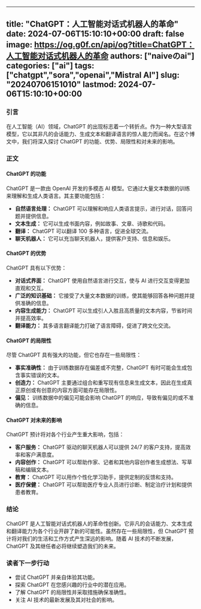 
---
title: "ChatGPT：人工智能对话式机器人的革命"
date: 2024-07-06T15:10:10+00:00
draft: false
image: https://og.g0f.cn/api/og?title=ChatGPT：人工智能对话式机器人的革命
authors: ["naiveのai"]
categories: ["ai"]
tags: ["chatgpt","sora","openai","Mistral AI"]
slug: "20240706151010"
lastmod: 2024-07-06T15:10:10+00:00
---
### 引言

在人工智能（AI）领域，ChatGPT 的出现标志着一个转折点。作为一种大型语言模型，它以其非凡的会话能力、生成文本和翻译语言的惊人能力而闻名。在这个博文中，我们将深入探讨 ChatGPT 的功能、优势、局限性和对未来的影响。

### 正文

#### ChatGPT 的功能

ChatGPT 是一款由 OpenAI 开发的多模态 AI 模型。它通过大量文本数据的训练来理解和生成人类语言。其主要功能包括：

- **自然语言处理：** ChatGPT 可以理解和响应人类语言提示，进行对话，回答问题并提供信息。
- **文本生成：** 它可以生成书面内容，例如故事、文章、诗歌和代码。
- **翻译：** ChatGPT 可以翻译 100 多种语言，促进全球交流。
- **聊天机器人：** 它可以充当聊天机器人，提供客户支持、信息和娱乐。

#### ChatGPT 的优势

ChatGPT 具有以下优势：

- **对话式界面：** ChatGPT 使用自然语言进行交互，使与 AI 进行交互变得更加直观和交互。
- **广泛的知识基础：** 它接受了大量文本数据的训练，使其能够回答各种问题并提供准确的信息。
- **内容生成能力：** ChatGPT 可以生成引人入胜且高质量的文本内容，节省时间并提高效率。
- **翻译能力：** 其多语言翻译能力打破了语言障碍，促进了跨文化交流。

#### ChatGPT 的局限性

尽管 ChatGPT 具有强大的功能，但它也存在一些局限性：

- **事实准确性：** 由于训练数据存在偏差或不完整，ChatGPT 有时可能会生成包含事实错误的文本。
- **创造力：** ChatGPT 主要通过组合和重写现有信息来生成文本，因此在生成真正原创或有创意的内容方面可能存在局限性。
- **偏见：** 训练数据中的偏见可能会影响 ChatGPT 的响应，导致有偏见的或不准确的信息。

#### ChatGPT 对未来的影响

ChatGPT 预计将对各个行业产生重大影响，包括：

- **客户服务：** ChatGPT 驱动的聊天机器人可以提供 24/7 的客户支持，提高效率和客户满意度。
- **内容创作：** ChatGPT 可以帮助作家、记者和其他内容创作者生成想法、写草稿和编辑文本。
- **教育：** ChatGPT 可以用作个性化学习助手，提供定制的反馈和支持。
- **医疗保健：** ChatGPT 可以帮助医疗专业人员进行诊断、制定治疗计划和提供患者教育。

### 结论

ChatGPT 是人工智能对话式机器人的革命性创新。它非凡的会话能力、文本生成和翻译能力为各个行业开辟了新的可能性。虽然存在一些局限性，但 ChatGPT 预计将对我们的生活和工作方式产生深远的影响。随着 AI 技术的不断发展，ChatGPT 及其继任者必将继续塑造我们的未来。

### 读者下一步行动

* 尝试 ChatGPT 并亲自体验其功能。
* 探索 ChatGPT 在您感兴趣的行业中的潜在应用。
* 了解 ChatGPT 的局限性并采取措施确保准确性。
* 关注 AI 技术的最新发展及其对社会的影响。